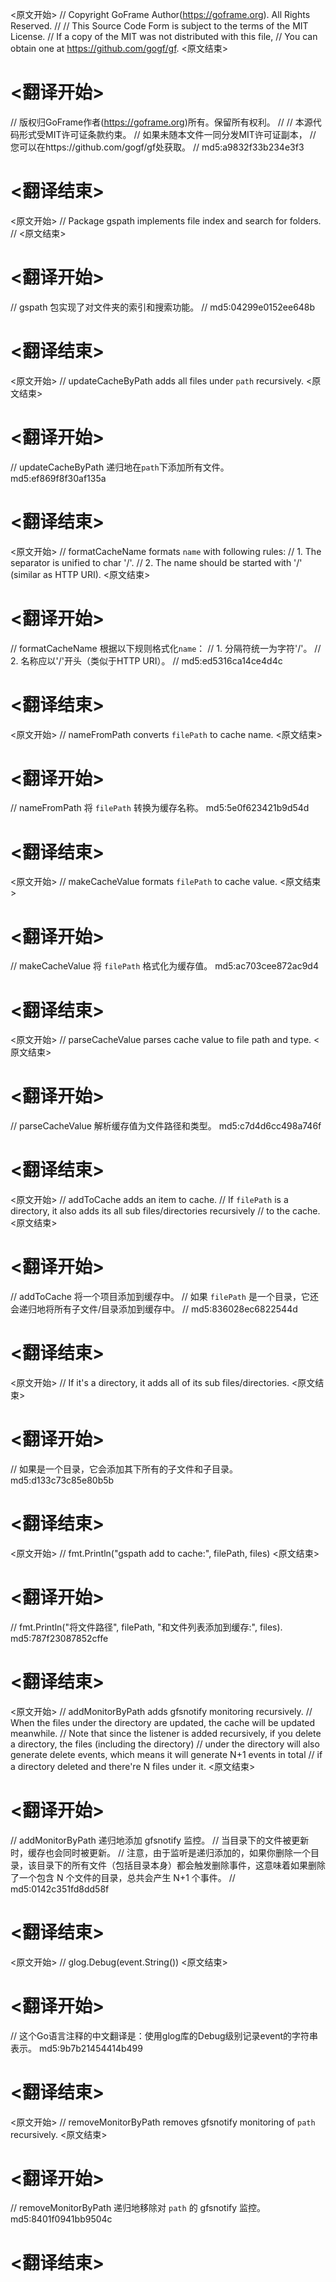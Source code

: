 
<原文开始>
// Copyright GoFrame Author(https://goframe.org). All Rights Reserved.
//
// This Source Code Form is subject to the terms of the MIT License.
// If a copy of the MIT was not distributed with this file,
// You can obtain one at https://github.com/gogf/gf.
<原文结束>

# <翻译开始>
// 版权归GoFrame作者(https://goframe.org)所有。保留所有权利。
//
// 本源代码形式受MIT许可证条款约束。
// 如果未随本文件一同分发MIT许可证副本，
// 您可以在https://github.com/gogf/gf处获取。
// md5:a9832f33b234e3f3
# <翻译结束>


<原文开始>
// Package gspath implements file index and search for folders.
//
<原文结束>

# <翻译开始>
// gspath 包实现了对文件夹的索引和搜索功能。
// md5:04299e0152ee648b
# <翻译结束>


<原文开始>
// updateCacheByPath adds all files under `path` recursively.
<原文结束>

# <翻译开始>
// updateCacheByPath 递归地在`path`下添加所有文件。 md5:ef869f8f30af135a
# <翻译结束>


<原文开始>
// formatCacheName formats `name` with following rules:
// 1. The separator is unified to char '/'.
// 2. The name should be started with '/' (similar as HTTP URI).
<原文结束>

# <翻译开始>
// formatCacheName 根据以下规则格式化`name`：
// 1. 分隔符统一为字符'/'。
// 2. 名称应以'/'开头（类似于HTTP URI）。
// md5:ed5316ca14ce4d4c
# <翻译结束>


<原文开始>
// nameFromPath converts `filePath` to cache name.
<原文结束>

# <翻译开始>
// nameFromPath 将 `filePath` 转换为缓存名称。 md5:5e0f623421b9d54d
# <翻译结束>


<原文开始>
// makeCacheValue formats `filePath` to cache value.
<原文结束>

# <翻译开始>
// makeCacheValue 将 `filePath` 格式化为缓存值。 md5:ac703cee872ac9d4
# <翻译结束>


<原文开始>
// parseCacheValue parses cache value to file path and type.
<原文结束>

# <翻译开始>
// parseCacheValue 解析缓存值为文件路径和类型。 md5:c7d4d6cc498a746f
# <翻译结束>


<原文开始>
// addToCache adds an item to cache.
// If `filePath` is a directory, it also adds its all sub files/directories recursively
// to the cache.
<原文结束>

# <翻译开始>
// addToCache 将一个项目添加到缓存中。
// 如果 `filePath` 是一个目录，它还会递归地将所有子文件/目录添加到缓存中。
// md5:836028ec6822544d
# <翻译结束>


<原文开始>
// If it's a directory, it adds all of its sub files/directories.
<原文结束>

# <翻译开始>
// 如果是一个目录，它会添加其下所有的子文件和子目录。 md5:d133c73c85e80b5b
# <翻译结束>


<原文开始>
// fmt.Println("gspath add to cache:", filePath, files)
<原文结束>

# <翻译开始>
// fmt.Println("将文件路径", filePath, "和文件列表添加到缓存:", files). md5:787f23087852cffe
# <翻译结束>


<原文开始>
// addMonitorByPath adds gfsnotify monitoring recursively.
// When the files under the directory are updated, the cache will be updated meanwhile.
// Note that since the listener is added recursively, if you delete a directory, the files (including the directory)
// under the directory will also generate delete events, which means it will generate N+1 events in total
// if a directory deleted and there're N files under it.
<原文结束>

# <翻译开始>
// addMonitorByPath 递归地添加 gfsnotify 监控。
// 当目录下的文件被更新时，缓存也会同时被更新。
// 注意，由于监听是递归添加的，如果你删除一个目录，该目录下的所有文件（包括目录本身）都会触发删除事件，这意味着如果删除了一个包含 N 个文件的目录，总共会产生 N+1 个事件。
// md5:0142c351fd8dd58f
# <翻译结束>


<原文开始>
// glog.Debug(event.String())
<原文结束>

# <翻译开始>
// 这个Go语言注释的中文翻译是：使用glog库的Debug级别记录event的字符串表示。 md5:9b7b21454414b499
# <翻译结束>


<原文开始>
// removeMonitorByPath removes gfsnotify monitoring of `path` recursively.
<原文结束>

# <翻译开始>
// removeMonitorByPath 递归地移除对 `path` 的 gfsnotify 监控。 md5:8401f0941bb9504c
# <翻译结束>

